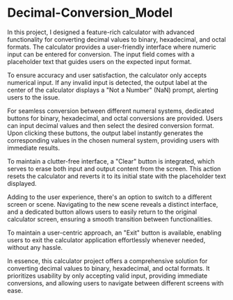 # Decimal-Conversion_Model
In this project, I designed a feature-rich calculator with advanced functionality for converting decimal values to binary, hexadecimal, and octal formats. The calculator provides a user-friendly interface where numeric input can be entered for conversion. The input field comes with a placeholder text that guides users on the expected input format.

To ensure accuracy and user satisfaction, the calculator only accepts numerical input. If any invalid input is detected, the output label at the center of the calculator displays a "Not a Number" (NaN) prompt, alerting users to the issue.

For seamless conversion between different numeral systems, dedicated buttons for binary, hexadecimal, and octal conversions are provided. Users can input decimal values and then select the desired conversion format. Upon clicking these buttons, the output label instantly generates the corresponding values in the chosen numeral system, providing users with immediate results.

To maintain a clutter-free interface, a "Clear" button is integrated, which serves to erase both input and output content from the screen. This action resets the calculator and reverts it to its initial state with the placeholder text displayed.

Adding to the user experience, there's an option to switch to a different screen or scene. Navigating to the new scene reveals a distinct interface, and a dedicated button allows users to easily return to the original calculator screen, ensuring a smooth transition between functionalities.

To maintain a user-centric approach, an "Exit" button is available, enabling users to exit the calculator application effortlessly whenever needed, without any hassle.

In essence, this calculator project offers a comprehensive solution for converting decimal values to binary, hexadecimal, and octal formats. It prioritizes usability by only accepting valid input, providing immediate conversions, and allowing users to navigate between different screens with ease.

